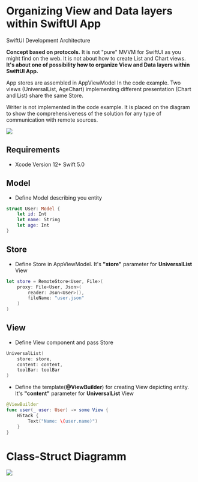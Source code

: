 # Organizing View and Data layers within SwiftUI App
SwiftUI Development Architecture

**Concept based on protocols.** It is not "pure" MVVM for SwiftUI as you might find on the web. It is not about how to create List and Chart views. **It's about one of possibility how to organize View and Data layers within SwiftUI App.**

App stores are assembled in AppViewModel In the code example. Two views (UniversalList, AgeChart) implementing different presentation (Chart and List) share the same Store.  

Writer is not implemented in the code example. It is placed on the diagram to show the comprehensiveness of the solution for any type of communication with remote sources.

<img src="https://github.com/The-Igor/SwiftUI-MVVM-Concept/blob/main/Resources/swiftui_mvvm.png?raw=true">

## Requirements

* Xcode Version 12+ Swift 5.0

## Model
* Define Model describing you entity
```Swift 
struct User: Model {    
    let id: Int    
    let name: String
    let age: Int
}
```

## Store
* Define Store in AppViewModel. It's **"store"** parameter for **UniversalList** View
```Swift 
let store = RemoteStore<User, File>(
    proxy: File<User, Json>(
        reader: Json<User>(),
        fileName: "user.json"
    )
)
```

## View

* Define View component and pass Store
```Swift 
UniversalList(
    store: store,
    content: content,
    toolBar: toolBar
)
```

* Define the template(**@ViewBuilder**) for creating View depicting entity. It's **"content"** parameter for **UniversalList** View
```Swift 
@ViewBuilder
func user(_ user: User) -> some View {
    HStack {
        Text("Name: \(user.name)")
    }
}
```


# Class-Struct Diagramm

<img src="https://github.com/The-Igor/SwiftUI-MVVM-Concept/blob/main/Resources/mvvm.png?raw=true">


